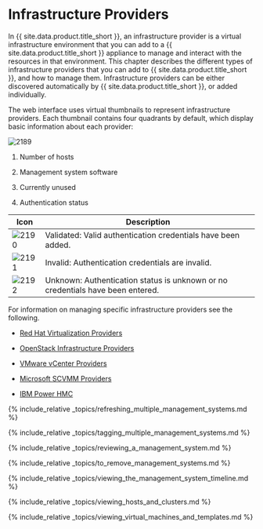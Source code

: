 # Infrastructure Providers

In {{ site.data.product.title_short }}, an infrastructure provider is a virtual
infrastructure environment that you can add to a {{ site.data.product.title_short }}
appliance to manage and interact with the resources in that environment.
This chapter describes the different types of infrastructure providers
that you can add to {{ site.data.product.title_short }}, and how to manage them.
Infrastructure providers can be either discovered automatically by
{{ site.data.product.title_short }}, or added individually.

The web interface uses virtual thumbnails to represent infrastructure
providers. Each thumbnail contains four quadrants by default, which
display basic information about each provider:

![2189](../images/2189.png)

1.  Number of hosts

2.  Management system software

3.  Currently unused

4.  Authentication status

| Icon                      | Description                                                                    |
| ------------------------- | ------------------------------------------------------------------------------ |
| ![2190](../images/2190.png) | Validated: Valid authentication credentials have been added.                   |
| ![2191](../images/2191.png) | Invalid: Authentication credentials are invalid.                               |
| ![2192](../images/2192.png) | Unknown: Authentication status is unknown or no credentials have been entered. |

For information on managing specific infrastructure providers see the following.

* [Red Hat Virtualization Providers](./infrastructure_providers/red_hat_virtualization_providers.html)

* [OpenStack Infrastructure Providers](./infrastructure_providers/openstack_infrastructure_providers.html)

* [VMware vCenter Providers](./infrastructure_providers/vmware_vcenter_providers.html)

* [Microsoft SCVMM Providers](./infrastructure_providers/microsoft_scvmm_providers.html)

* [IBM Power HMC](./infrastructure_providers/ibm_power_hmc_providers.html)

{% include_relative _topics/refreshing_multiple_management_systems.md %}

{% include_relative _topics/tagging_multiple_management_systems.md %}

{% include_relative _topics/reviewing_a_management_system.md %}

{% include_relative _topics/to_remove_management_systems.md %}

{% include_relative _topics/viewing_the_management_system_timeline.md %}

{% include_relative _topics/viewing_hosts_and_clusters.md %}

{% include_relative _topics/viewing_virtual_machines_and_templates.md %}
